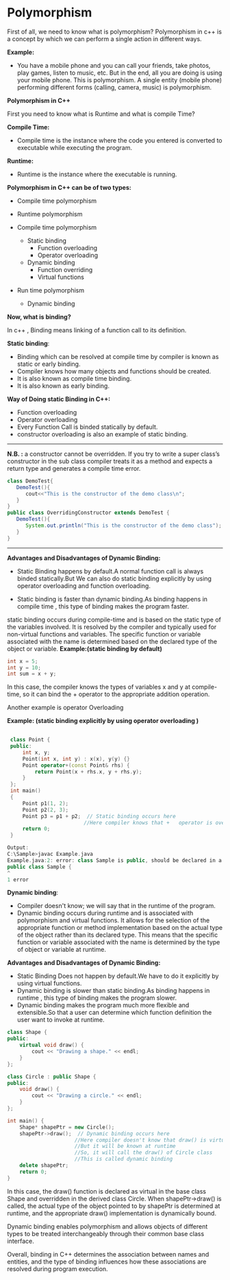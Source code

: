 # Polymorphism
First of all, we need to know what is polymorphism?
Polymorphism in c++ is a concept by which we can perform a single action in different ways. 

**Example:**
- You have a mobile phone and you can call your friends, take photos, play games, listen to music, etc. But in the end, all you are doing is using your mobile phone. This is polymorphism. A single entity (mobile phone) performing different forms (calling, camera, music) is polymorphism.

**Polymorphism in C++**

First you need to know what is Runtime and what is compile Time?

**Compile Time:**
- Compile time is the instance where the code you entered is converted to executable while executing the program.

**Runtime:**
- Runtime is the instance where the executable is running.

**Polymorphism in C++ can be of two types:**

- Compile time polymorphism
- Runtime polymorphism


- Compile time polymorphism
    - Static binding
        - Function overloading
        - Operator overloading
    - Dynamic binding
        - Function overriding
        - Virtual functions
- Run time polymorphism
    - Dynamic binding

**Now, what is binding?**

In c++ , Binding means linking of a function call to its definition.


**Static binding**:
- Binding which can be resolved at compile time by compiler is known as static or early binding.
- Compiler knows how many objects and functions should be created.
- It is also known as compile time binding.
- It is also known as early binding.


**Way of Doing static Binding in C++:**
- Function overloading
- Operator overloading
- Every Function Call is binded statically by default.
- constructor overloading is also an example of static binding.

---
**N.B. :** a constructor cannot be overridden. If you try to write a super class’s constructor in the sub class compiler treats it as a method and expects a return type and generates a compile time error.
```java
class DemoTest{
   DemoTest(){
      cout<<"This is the constructor of the demo class\n";
   }
}
public class OverridingConstructor extends DemoTest {
   DemoTest(){
      System.out.println("This is the constructor of the demo class");
   }
}
```

---

**Advantages and Disadvantages of Dynamic Binding:**
- Static Binding happens by default.A normal function call is always binded statically.But We can also do static binding explicitly by using operator overloading and function overloading.

- Static binding is faster than dynamic binding.As binding happens in compile time , this type of binding makes the program faster.

static binding occurs during compile-time and is based on the static type of the variables involved. It is resolved by the compiler and typically used for non-virtual functions and variables. The specific function or variable associated with the name is determined based on the declared type of the object or variable.
**Example:(static binding by default)**
```c++
int x = 5;
int y = 10;
int sum = x + y;
```
In this case, the compiler knows the types of variables x and y at compile-time, so it can bind the + operator to the appropriate addition operation.

Another example is operator Overloading

**Example: (static binding explicitly by using operator overloading )**
    
   ```c++
    
    class Point {
    public:
        int x, y;
        Point(int x, int y) : x(x), y(y) {}
        Point operator+(const Point& rhs) {
            return Point(x + rhs.x, y + rhs.y);
        }
    };
    int main()
    {
        Point p1(1, 2);
        Point p2(2, 3);
        Point p3 = p1 + p2;  // Static binding occurs here
                            //Here compiler knows that +   operator is overloaded
        return 0;
    }

Output: 
C:\Sample>javac Example.java
Example.java:2: error: class Sample is public, should be declared in a file named Sample.java
public class Sample {
^
1 error
   ```
   



**Dynamic binding**: 
- Compiler doesn't know; we will say that in the runtime of the program.
- Dynamic binding occurs during runtime and is associated with polymorphism and virtual functions. It allows for the selection of the appropriate function or method implementation based on the actual type of the object rather than its declared type. This means that the specific function or variable associated with the name is determined by the type of object or variable at runtime.

**Advantages and Disadvantages of Dynamic Binding:**
- Static Binding Does not happen by default.We have to do it explicitly by using virtual functions.
- Dynamic binding is slower than static binding.As binding happens in runtime , this type of binding makes the program slower.
- Dynamic binding makes the program much more flexible and extensible.So that a user can determine which function definition the user want to invoke at runtime.


```c++
class Shape {
public:
    virtual void draw() {
        cout << "Drawing a shape." << endl;
    }
};

class Circle : public Shape {
public:
    void draw() {
        cout << "Drawing a circle." << endl;
    }
};

int main() {
    Shape* shapePtr = new Circle();
    shapePtr->draw();  // Dynamic binding occurs here
                      //Here compiler doesn't know that draw() is virtual
                      //But it will be known at runtime
                      //So, it will call the draw() of Circle class
                      //This is called dynamic binding
    delete shapePtr;
    return 0;
}
```


In this case, the draw() function is declared as virtual in the base class Shape and overridden in the derived class Circle. When shapePtr->draw() is called, the actual type of the object pointed to by shapePtr is determined at runtime, and the appropriate draw() implementation is dynamically bound.

Dynamic binding enables polymorphism and allows objects of different types to be treated interchangeably through their common base class interface.

Overall, binding in C++ determines the association between names and entities, and the type of binding influences how these associations are resolved during program execution.



